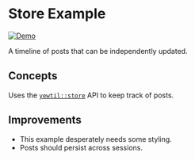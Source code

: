 # Store Example

[![Demo](https://img.shields.io/website?label=demo&url=https%3A%2F%2Fexamples.yew.rs%2Fstore)](https://examples.yew.rs/store)

A timeline of posts that can be independently updated.

## Concepts

Uses the [`yewtil::store`] API to keep track of posts.

## Improvements

- This example desperately needs some styling.
- Posts should persist across sessions.

[`yewtil::store`]: https://docs.rs/yewtil/latest/yewtil/store/index.html

